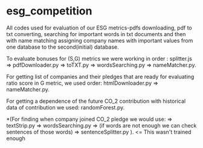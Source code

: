 # esg_competition

All codes used for evaluation of our ESG metrics-pdfs downloading, pdf to txt converting, searching for important words in txt documents and then with name matching assigning company names with important values from one database to the second(initial) database.

To evaluate bonuses for (S,G) metrics we were working in order : splitter.js => pdfDownloader.py => toTXT.py => wordsSearching.py => nameMatcher.py.

For getting list of companies and their pledges that are ready for evaluating ratio score in G metric, we used order: htmlDownloader.py => nameMatcher.py.

For getting a dependence of the future CO_2 contribution with historical data of contribution we used: randomForest.py.

*(For finding when company joined CO_2 pledge we would use: => textStrip.py => wordsSearching.py => (if words are not enough we can check sentences of those words) => sentenceSplitter.py ). <= This wasn't trained enough
